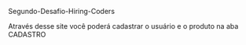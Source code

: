 Segundo-Desafio-Hiring-Coders

Através desse site você poderá cadastrar o usuário e o produto na aba CADASTRO